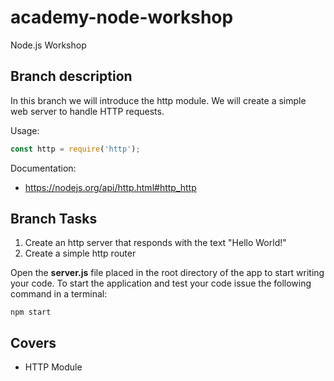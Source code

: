 # academy-node-workshop

Node.js Workshop

## Branch description

In this branch we will introduce the http module. We will create a simple web server to handle HTTP requests.

Usage:

```js
const http = require('http');
```

Documentation:

- https://nodejs.org/api/http.html#http_http

## Branch Tasks

1. Create an http server that responds with the text "Hello World!"
2. Create a simple http router

Open the **server.js** file placed in the root directory of the app to start writing your code.
To start the application and test your code issue the following command in a terminal:

```
npm start
```

## Covers

- HTTP Module
